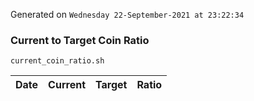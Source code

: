 Generated on `Wednesday 22-September-2021 at 23:22:34`

### Current to Target Coin Ratio
`current_coin_ratio.sh`

Date|Current|Target|Ratio
---|---|---|---

